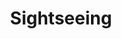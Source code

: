 ---
title: "Sightseeing"
description: "Schöne Ausflugsziele in der Umgebung."
draft: false
bg_image: "images/compressed/lavender_sunset.JPG"
---